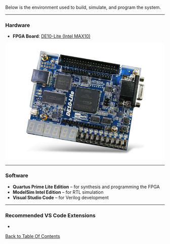 Below is the environment used to build, simulate, and program the system.

---

### Hardware
- **FPGA Board**: [DE10-Lite (Intel MAX10)](https://www.terasic.com.tw/cgi-bin/page/archive.pl?Language=English&CategoryNo=205&No=1046)

![DE10-Lite Board](docs/img/de10_lite.jpeg)

---

### Software
- **Quartus Prime Lite Edition** – for synthesis and programming the FPGA  
- **ModelSim Intel Edition** – for RTL simulation  
- **Visual Studio Code** – for Verilog development

---

### Recommended VS Code Extensions
-

[Back to Table Of Contents](./../../README.md)